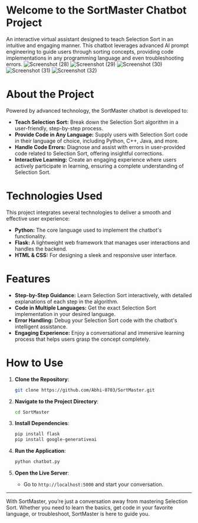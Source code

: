 # Welcome to the SortMaster Chatbot Project
An interactive virtual assistant designed to teach Selection Sort in an intuitive and engaging manner. This chatbot leverages advanced AI prompt engineering to guide users through sorting concepts, providing code implementations in any programming language and even troubleshooting errors.
![Screenshot (28)](https://github.com/user-attachments/assets/5d061013-e06e-4305-b42f-8c4d314d988c)
![Screenshot (29)](https://github.com/user-attachments/assets/4e8fa7d7-d56d-475f-a706-6b4f9748832e)
![Screenshot (30)](https://github.com/user-attachments/assets/20dc715c-bc46-4db5-9ce2-32549812b392)
![Screenshot (31)](https://github.com/user-attachments/assets/8721b4eb-4307-4461-b082-0f90b37f93ec)
![Screenshot (32)](https://github.com/user-attachments/assets/8635fd96-1a2a-4941-98a2-d6acb11abf88)

# About the Project
Powered by advanced technology, the SortMaster chatbot is developed to:

- **Teach Selection Sort:** Break down the Selection Sort algorithm in a user-friendly, step-by-step process.
- **Provide Code in Any Language:** Supply users with Selection Sort code in their language of choice, including Python, C++, Java, and more.
- **Handle Code Errors:** Diagnose and assist with errors in user-provided code related to Selection Sort, offering insightful corrections.
- **Interactive Learning:** Create an engaging experience where users actively participate in learning, ensuring a complete understanding of Selection Sort.

# Technologies Used
This project integrates several technologies to deliver a smooth and effective user experience:
- **Python:** The core language used to implement the chatbot's functionality.
- **Flask:** A lightweight web framework that manages user interactions and handles the backend.
- **HTML & CSS:** For designing a sleek and responsive user interface.

# Features
- **Step-by-Step Guidance:** Learn Selection Sort interactively, with detailed explanations of each step in the algorithm.
- **Code in Multiple Languages:** Get the exact Selection Sort implementation in your desired language.
- **Error Handling:** Debug your Selection Sort code with the chatbot's intelligent assistance.
- **Engaging Experience:** Enjoy a conversational and immersive learning process that helps users grasp the concept completely.

# How to Use
1. **Clone the Repository**:
    ```sh
    git clone https://github.com/Abhi-0703/SortMaster.git
    ```

2. **Navigate to the Project Directory**:
    ```sh
    cd SortMaster
    ```

3. **Install Dependencies**:
    ```sh
    pip install flask
    pip install google-generativeai
    ```

4. **Run the Application**:
    ```sh
    python chatbot.py
    ```

5. **Open the Live Server**:
    - Go to `http://localhost:5000` and start your conversation.

---

With SortMaster, you’re just a conversation away from mastering Selection Sort. Whether you need to learn the basics, get code in your favorite language, or troubleshoot, SortMaster is here to guide you.
